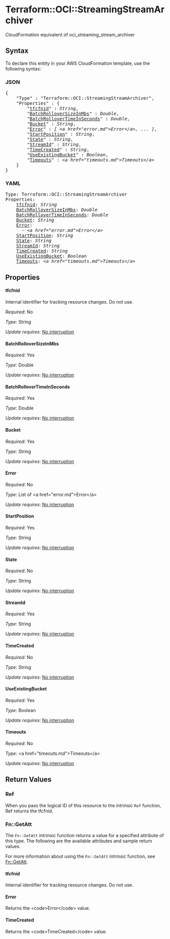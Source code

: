 # Terraform::OCI::StreamingStreamArchiver

CloudFormation equivalent of oci_streaming_stream_archiver

## Syntax

To declare this entity in your AWS CloudFormation template, use the following syntax:

### JSON

<pre>
{
    "Type" : "Terraform::OCI::StreamingStreamArchiver",
    "Properties" : {
        "<a href="#tfcfnid" title="tfcfnid">tfcfnid</a>" : <i>String</i>,
        "<a href="#batchrolloversizeinmbs" title="BatchRolloverSizeInMbs">BatchRolloverSizeInMbs</a>" : <i>Double</i>,
        "<a href="#batchrollovertimeinseconds" title="BatchRolloverTimeInSeconds">BatchRolloverTimeInSeconds</a>" : <i>Double</i>,
        "<a href="#bucket" title="Bucket">Bucket</a>" : <i>String</i>,
        "<a href="#error" title="Error">Error</a>" : <i>[ &lt;a href=&#34;error.md&#34;&gt;Error&lt;/a&gt;, ... ]</i>,
        "<a href="#startposition" title="StartPosition">StartPosition</a>" : <i>String</i>,
        "<a href="#state" title="State">State</a>" : <i>String</i>,
        "<a href="#streamid" title="StreamId">StreamId</a>" : <i>String</i>,
        "<a href="#timecreated" title="TimeCreated">TimeCreated</a>" : <i>String</i>,
        "<a href="#useexistingbucket" title="UseExistingBucket">UseExistingBucket</a>" : <i>Boolean</i>,
        "<a href="#timeouts" title="Timeouts">Timeouts</a>" : <i>&lt;a href=&#34;timeouts.md&#34;&gt;Timeouts&lt;/a&gt;</i>
    }
}
</pre>

### YAML

<pre>
Type: Terraform::OCI::StreamingStreamArchiver
Properties:
    <a href="#tfcfnid" title="tfcfnid">tfcfnid</a>: <i>String</i>
    <a href="#batchrolloversizeinmbs" title="BatchRolloverSizeInMbs">BatchRolloverSizeInMbs</a>: <i>Double</i>
    <a href="#batchrollovertimeinseconds" title="BatchRolloverTimeInSeconds">BatchRolloverTimeInSeconds</a>: <i>Double</i>
    <a href="#bucket" title="Bucket">Bucket</a>: <i>String</i>
    <a href="#error" title="Error">Error</a>: <i>
      - &lt;a href=&#34;error.md&#34;&gt;Error&lt;/a&gt;</i>
    <a href="#startposition" title="StartPosition">StartPosition</a>: <i>String</i>
    <a href="#state" title="State">State</a>: <i>String</i>
    <a href="#streamid" title="StreamId">StreamId</a>: <i>String</i>
    <a href="#timecreated" title="TimeCreated">TimeCreated</a>: <i>String</i>
    <a href="#useexistingbucket" title="UseExistingBucket">UseExistingBucket</a>: <i>Boolean</i>
    <a href="#timeouts" title="Timeouts">Timeouts</a>: <i>&lt;a href=&#34;timeouts.md&#34;&gt;Timeouts&lt;/a&gt;</i>
</pre>

## Properties

#### tfcfnid

Internal identifier for tracking resource changes. Do not use.

_Required_: No

_Type_: String

_Update requires_: [No interruption](https://docs.aws.amazon.com/AWSCloudFormation/latest/UserGuide/using-cfn-updating-stacks-update-behaviors.html#update-no-interrupt)

#### BatchRolloverSizeInMbs

_Required_: Yes

_Type_: Double

_Update requires_: [No interruption](https://docs.aws.amazon.com/AWSCloudFormation/latest/UserGuide/using-cfn-updating-stacks-update-behaviors.html#update-no-interrupt)

#### BatchRolloverTimeInSeconds

_Required_: Yes

_Type_: Double

_Update requires_: [No interruption](https://docs.aws.amazon.com/AWSCloudFormation/latest/UserGuide/using-cfn-updating-stacks-update-behaviors.html#update-no-interrupt)

#### Bucket

_Required_: Yes

_Type_: String

_Update requires_: [No interruption](https://docs.aws.amazon.com/AWSCloudFormation/latest/UserGuide/using-cfn-updating-stacks-update-behaviors.html#update-no-interrupt)

#### Error

_Required_: No

_Type_: List of &lt;a href=&#34;error.md&#34;&gt;Error&lt;/a&gt;

_Update requires_: [No interruption](https://docs.aws.amazon.com/AWSCloudFormation/latest/UserGuide/using-cfn-updating-stacks-update-behaviors.html#update-no-interrupt)

#### StartPosition

_Required_: Yes

_Type_: String

_Update requires_: [No interruption](https://docs.aws.amazon.com/AWSCloudFormation/latest/UserGuide/using-cfn-updating-stacks-update-behaviors.html#update-no-interrupt)

#### State

_Required_: No

_Type_: String

_Update requires_: [No interruption](https://docs.aws.amazon.com/AWSCloudFormation/latest/UserGuide/using-cfn-updating-stacks-update-behaviors.html#update-no-interrupt)

#### StreamId

_Required_: Yes

_Type_: String

_Update requires_: [No interruption](https://docs.aws.amazon.com/AWSCloudFormation/latest/UserGuide/using-cfn-updating-stacks-update-behaviors.html#update-no-interrupt)

#### TimeCreated

_Required_: No

_Type_: String

_Update requires_: [No interruption](https://docs.aws.amazon.com/AWSCloudFormation/latest/UserGuide/using-cfn-updating-stacks-update-behaviors.html#update-no-interrupt)

#### UseExistingBucket

_Required_: Yes

_Type_: Boolean

_Update requires_: [No interruption](https://docs.aws.amazon.com/AWSCloudFormation/latest/UserGuide/using-cfn-updating-stacks-update-behaviors.html#update-no-interrupt)

#### Timeouts

_Required_: No

_Type_: &lt;a href=&#34;timeouts.md&#34;&gt;Timeouts&lt;/a&gt;

_Update requires_: [No interruption](https://docs.aws.amazon.com/AWSCloudFormation/latest/UserGuide/using-cfn-updating-stacks-update-behaviors.html#update-no-interrupt)

## Return Values

### Ref

When you pass the logical ID of this resource to the intrinsic `Ref` function, Ref returns the tfcfnid.

### Fn::GetAtt

The `Fn::GetAtt` intrinsic function returns a value for a specified attribute of this type. The following are the available attributes and sample return values.

For more information about using the `Fn::GetAtt` intrinsic function, see [Fn::GetAtt](https://docs.aws.amazon.com/AWSCloudFormation/latest/UserGuide/intrinsic-function-reference-getatt.html).

#### tfcfnid

Internal identifier for tracking resource changes. Do not use.

#### Error

Returns the &lt;code&gt;Error&lt;/code&gt; value.

#### TimeCreated

Returns the &lt;code&gt;TimeCreated&lt;/code&gt; value.

